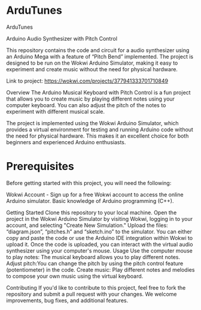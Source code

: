 # ArduTunes
ArduTunes

Arduino Audio Synthesizer with Pitch Control

This repository contains the code and circuit for a audio synthesizer using an Arduino Mega with a feature of “Pitch Bend” implemented. The project is designed to be run on the Wokwi Arduino Simulator, making it easy to experiment and create music without the need for physical hardware.


Link to project: https://wokwi.com/projects/377941333701710849

Overview
The Arduino Musical Keyboard with Pitch Control is a fun project that allows you to create music by playing different notes using your computer keyboard. You can also adjust the pitch of the notes to experiment with different musical scale.

The project is implemented using the Wokwi Arduino Simulator, which provides a virtual environment for testing and running Arduino code without the need for physical hardware. This makes it an excellent choice for both beginners and experienced Arduino enthusiasts.

# Prerequisites
Before getting started with this project, you will need the following:

Wokwi Account - Sign up for a free Wokwi account to access the online Arduino simulator.
Basic knowledge of Arduino programming (C++).

Getting Started
Clone this repository to your local machine.
Open the project in the Wokwi Arduino Simulator by visiting Wokwi, logging in to your account, and selecting "Create New Simulation."
Upload the files: “diagram.json”, “pitches.h” and “sketch.ino” to the simulator. You can either copy and paste the code or use the Arduino IDE integration within Wokwi to upload it.
Once the code is uploaded, you can interact with the virtual audio synthesizer using your computer's mouse.
Usage
Use the computer mouse to play notes: The musical keyboard allows you to play different notes. 
Adjust pitch:You can change the pitch by using the pitch control feature (potentiometer) in the code. 
Create music: Play different notes and melodies to compose your own music using the virtual keyboard.

Contributing
If you'd like to contribute to this project, feel free to fork the repository and submit a pull request with your changes. We welcome improvements, bug fixes, and additional features.
